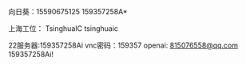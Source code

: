 向日葵：15590675125
159357258A*

上海工位：
TsinghuaIC
tsinghuaic

22服务器:159357258Ai
vnc密码：159357
openai:
815076558@qq.com
159357258Ai!